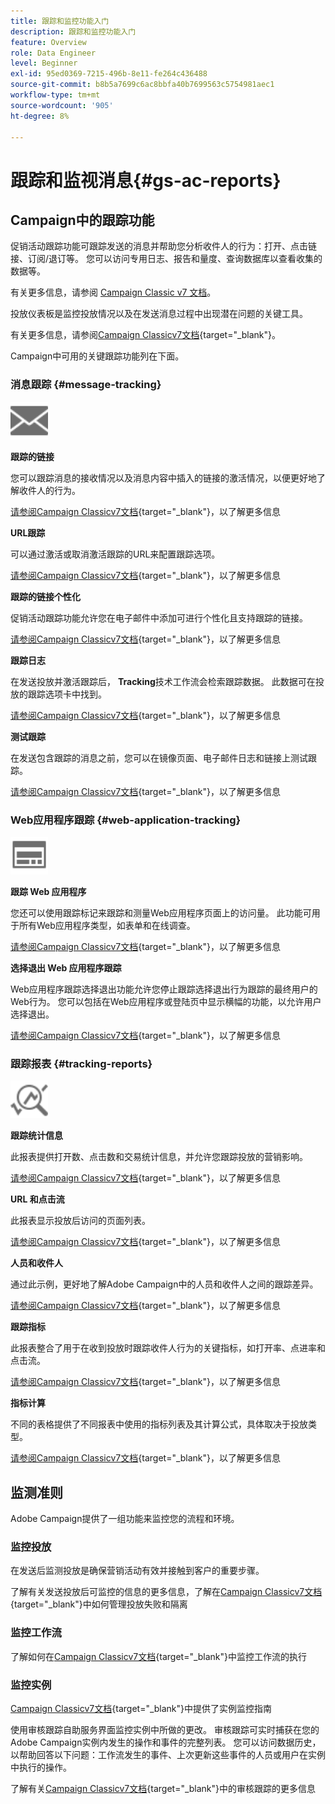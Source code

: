 ```yaml
---
title: 跟踪和监控功能入门
description: 跟踪和监控功能入门
feature: Overview
role: Data Engineer
level: Beginner
exl-id: 95ed0369-7215-496b-8e11-fe264c436488
source-git-commit: b8b5a7699c6ac8bbfa40b7699563c5754981aec1
workflow-type: tm+mt
source-wordcount: '905'
ht-degree: 8%

---
```


# 跟踪和监视消息{#gs-ac-reports}

## Campaign中的跟踪功能

促销活动跟踪功能可跟踪发送的消息并帮助您分析收件人的行为：打开、点击链接、订阅/退订等。 您可以访问专用日志、报告和量度、查询数据库以查看收集的数据等。

有关更多信息，请参阅 [Campaign Classic v7 文档](https://experienceleague.adobe.com/docs/campaign-classic/using/getting-started/profile-management/editing-a-profile.html?lang=en#tracking-tab)。

投放仪表板是监控投放情况以及在发送消息过程中出现潜在问题的关键工具。

有关更多信息，请参阅[Campaign Classicv7文档](https://experienceleague.adobe.com/docs/campaign-classic/using/sending-messages/monitoring-deliveries/delivery-dashboard.html?lang=en#sending-messages){target=&quot;_blank&quot;}。

Campaign中可用的关键跟踪功能列在下面。

### 消息跟踪 {#message-tracking}

<img src="assets/do-not-localize/icon-message-tracking.svg" width="60px">

**跟踪的链接**

您可以跟踪消息的接收情况以及消息内容中插入的链接的激活情况，以便更好地了解收件人的行为。

[请参阅Campaign Classicv7文档](https://experienceleague.adobe.com/docs/campaign-classic/using/sending-messages/tracking-messages/how-to-configure-tracked-links.html?lang=en#sending-messages){target=&quot;_blank&quot;}，以了解更多信息

**URL跟踪**

可以通过激活或取消激活跟踪的URL来配置跟踪选项。

[请参阅Campaign Classicv7文档](https://experienceleague.adobe.com/docs/campaign-classic/using/sending-messages/tracking-messages/personalizing-url-tracking.html?lang=en#sending-messages){target=&quot;_blank&quot;}，以了解更多信息


**跟踪的链接个性化**

促销活动跟踪功能允许您在电子邮件中添加可进行个性化且支持跟踪的链接。

[请参阅Campaign Classicv7文档](https://experienceleague.adobe.com/docs/campaign-classic/using/sending-messages/tracking-messages/tracking-personalized-links/tracking-personalized-links.html?lang=en#sending-messages){target=&quot;_blank&quot;}，以了解更多信息

**跟踪日志**

在发送投放并激活跟踪后， **Tracking**&#x200B;技术工作流会检索跟踪数据。 此数据可在投放的跟踪选项卡中找到。

[请参阅Campaign Classicv7文档](https://experienceleague.adobe.com/docs/campaign-classic/using/sending-messages/tracking-messages/accessing-the-tracking-logs.html?lang=en#sending-messages){target=&quot;_blank&quot;}，以了解更多信息

**测试跟踪**

在发送包含跟踪的消息之前，您可以在镜像页面、电子邮件日志和链接上测试跟踪。

[请参阅Campaign Classicv7文档](https://experienceleague.adobe.com/docs/campaign-classic/using/sending-messages/tracking-messages/testing-tracking.html?lang=en#sending-messages){target=&quot;_blank&quot;}，以了解更多信息

### Web应用程序跟踪 {#web-application-tracking}

<img src="assets/do-not-localize/icon-web-app.svg" width="60px">

**跟踪 Web 应用程序**

您还可以使用跟踪标记来跟踪和测量Web应用程序页面上的访问量。 此功能可用于所有Web应用程序类型，如表单和在线调查。

[请参阅Campaign Classicv7文档](https://experienceleague.adobe.com/docs/campaign-classic/using/designing-content/web-applications/tracking-a-web-application.html?lang=en#designing-content){target=&quot;_blank&quot;}，以了解更多信息

**选择退出 Web 应用程序跟踪**

Web应用程序跟踪选择退出功能允许您停止跟踪选择退出行为跟踪的最终用户的Web行为。 您可以包括在Web应用程序或登陆页中显示横幅的功能，以允许用户选择退出。

[请参阅Campaign Classicv7文档](https://experienceleague.adobe.com/docs/campaign-classic/using/designing-content/web-applications/web-application-tracking-opt-out.html?lang=en#designing-content){target=&quot;_blank&quot;}，以了解更多信息

### 跟踪报表 {#tracking-reports}

<img src="assets/do-not-localize/icon_monitor.svg" width="60px">

**跟踪统计信息**

此报表提供打开数、点击数和交易统计信息，并允许您跟踪投放的营销影响。

[请参阅Campaign Classicv7文档](https://experienceleague.adobe.com/docs/campaign-classic/using/sending-messages/tracking-messages/about-message-tracking.html?lang=en#tracking-reports){target=&quot;_blank&quot;}，以了解更多信息

**URL 和点击流**

此报表显示投放后访问的页面列表。

[请参阅Campaign Classicv7文档](https://experienceleague.adobe.com/docs/campaign-classic/using/reporting/reports-on-deliveries/delivery-reports.html?lang=en#urls-and-click-streams){target=&quot;_blank&quot;}，以了解更多信息

**人员和收件人**

通过此示例，更好地了解Adobe Campaign中的人员和收件人之间的跟踪差异。

[请参阅Campaign Classicv7文档](https://experienceleague.adobe.com/docs/campaign-classic/using/reporting/reports-on-deliveries/person-people-recipients.html?lang=en#reporting){target=&quot;_blank&quot;}，以了解更多信息

**跟踪指标**

此报表整合了用于在收到投放时跟踪收件人行为的关键指标，如打开率、点进率和点击流。

[请参阅Campaign Classicv7文档](https://experienceleague.adobe.com/docs/campaign-classic/using/reporting/reports-on-deliveries/delivery-reports.html?lang=en#reporting){target=&quot;_blank&quot;}，以了解更多信息

**指标计算**

不同的表格提供了不同报表中使用的指标列表及其计算公式，具体取决于投放类型。

[请参阅Campaign Classicv7文档](https://experienceleague.adobe.com/docs/campaign-classic/using/reporting/reports-on-deliveries/indicator-calculation.html?lang=en#reporting){target=&quot;_blank&quot;}，以了解更多信息

## 监测准则

Adobe Campaign提供了一组功能来监控您的流程和环境。

### 监控投放

在发送后监测投放是确保营销活动有效并接触到客户的重要步骤。

了解有关发送投放后可监控的信息的更多信息，了解在[Campaign Classicv7文档](https://experienceleague.adobe.com/docs/campaign-classic/using/sending-messages/monitoring-deliveries/about-delivery-monitoring.html?lang=en#sending-messages){target=&quot;_blank&quot;}中如何管理投放失败和隔离

### 监控工作流

了解如何在[Campaign Classicv7文档](https://experienceleague.adobe.com/docs/campaign-classic/using/automating-with-workflows/monitoring-workflows/monitoring-workflow-execution.html?lang=en#automating-with-workflows){target=&quot;_blank&quot;}中监控工作流的执行

### 监控实例

[Campaign Classicv7文档](https://experienceleague.adobe.com/docs/campaign-classic/using/monitoring-campaign-classic/introduction/monitoring-guidelines.html?lang=en#monitoring-campaign-classic){target=&quot;_blank&quot;}中提供了实例监控指南

使用审核跟踪自助服务界面监控实例中所做的更改。 审核跟踪可实时捕获在您的Adobe Campaign实例内发生的操作和事件的完整列表。 您可以访问数据历史，以帮助回答以下问题：工作流发生的事件、上次更新这些事件的人员或用户在实例中执行的操作。

了解有关[Campaign Classicv7文档](https://experienceleague.adobe.com/docs/campaign-classic/using/monitoring-campaign-classic/production-procedures/audit-trail.html?lang=en#accessing-audit-trail){target=&quot;_blank&quot;}中的审核跟踪的更多信息
